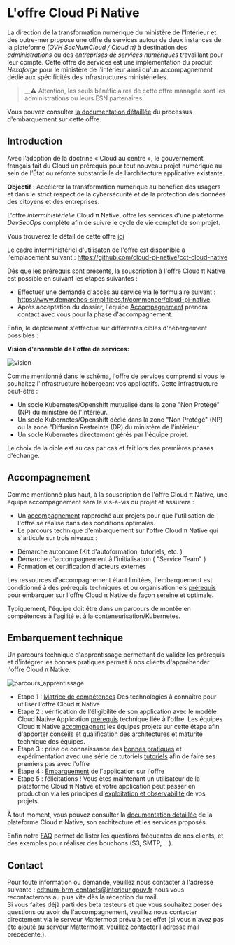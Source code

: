 # L'offre Cloud Pi Native

La direction de la transformation numérique du ministère de l'Intérieur et des outre-mer propose une offre de services autour de deux instances de la plateforme *(OVH SecNumCloud / Cloud π)* à destination des *administrations* ou des *entreprises de services numériques* travaillant pour leur compte.
Cette offre de services est une implémentation du produit *Hexaforge* pour le ministère de l'intérieur ainsi qu'un accompagnement dédié aux spécificités des infrastructures ministérielles.

> __:warning: Attention, les seuls bénéficiaires de cette offre managée sont les administrations ou leurs ESN partenaires.

Vous pouvez consulter [la documentation détaillée](https://github.com/cloud-pi-native/embarquement-autoformation) du processus d'embarquement sur cette offre.

## Introduction

Avec l’adoption de la doctrine « Cloud au centre », le gouvernement français fait du Cloud un prérequis pour tout nouveau projet numérique au sein de l’État ou refonte substantielle de l’architecture applicative existante.

**Objectif** : Accélérer la transformation numérique au bénéfice des usagers et dans le strict respect de la cybersécurité et de la protection des données des citoyens et des entreprises.

L'offre *interministérielle* Cloud π Native, offre les services d'une plateforme *DevSecOps* complète afin de suivre le cycle de vie complet de son projet.

Vous trouverez le détail de cette offre [ici](https://cloud-pi-native.fr/platform/introduction.html)

Le cadre interministériel d'utilisaton de l'offre est disponible à l'emplacement suivant : <https://github.com/cloud-pi-native/cct-cloud-native>

Dés que les [prérequis](https://cloud-pi-native.fr/agreement/support.html) sont présents, la souscription à l'offre Cloud π Native est possible en suivant les étapes suivantes :

  - Effectuer une demande d'accès au service via le formulaire suivant : <https://www.demarches-simplifiees.fr/commencer/cloud-pi-native>. 
  - Après acceptation du dossier, l'équipe [Accompagnement](https://cloud-pi-native.fr/agreement/introduction.html#accompagnement) prendra contact avec vous pour la phase d'accompagnement. 

Enfin, le déploiement s'effectue sur différentes cibles d'hébergement possibles :

**Vision d'ensemble de l'offre de services:**

![vision](/img/global-vision.png)

Comme mentionné dans le schèma, l'offre de services comprend si vous le souhaitez l'infrastructure hébergeant vos applicatifs. 
Cette infrastructure peut-être :
 - Un socle Kubernetes/Openshift mutualisé dans la zone "Non Protégé" (NP) du ministère de l'Intérieur. 
 - Un socle Kubernetes/Openshift dédié dans la zone "Non Protégé" (NP) ou la zone "Diffusion Restreinte (DR) du ministère de l'intérieur. 
 - Un socle Kubernetes directement gérés par l'équipe projet.

Le choix de la cible est au cas par cas et fait lors des premières phases d'échange. 

## Accompagnement

Comme mentionné plus haut, à la souscription de l'offre Cloud π Native, une équipe accompagnement sera le vis-à-vis du projet et assurera : 
- Un [accompagnement](/agreement/support) rapproché aux projets pour que l'utilisation de l'offre se réalise dans des conditions optimales.
- Le parcours technique d'embarquement sur l'offre Cloud π Native qui s'articule sur trois niveaux : 
* Démarche autonome (Kit d'autoformation, tutoriels, etc. )
* Démarche d'accompagnement à l'initialisation ( "Service Team" )
* Formation et certification d'acteurs externes

Les ressources d'accompagnement étant limitées, l'embarquement est conditionné à des prérequis techniques et ou organisationnels [prérequis](/platform/compatibility) pour embarquer sur l'offre Cloud π Native de façon sereine et optimale.

Typiquement, l'équipe doit être dans un parcours de montée en compétences à l'agilité et à la conteneurisation/Kubernetes.

## Embarquement technique

Un parcours technique d'apprentissage permettant de valider les prérequis et d'intégrer les bonnes pratiques permet à nos clients d'appréhender l'offre Cloud π Native. 

![parcours_apprentissage](/img/learning-process.png)

- Étape 1 : [Matrice de compétences](/platform/skills-matrix) Des technologies à connaître pour utiliser l'offre Cloud π Native 
- Étape 2 : vérification de l'éligibilité de son application avec le modèle Cloud Native Application [prérequis](/platform/compatibility) technique liée à l'offre. Les équipes Cloud π Native [accompagnent](/agreement/support) les équipes projets sur cette étape afin d'apporter conseils et qualification des architectures et maturité technique des équipes. 
- Étape 3 : prise de connaissance des [bonnes pratiques](/guide/best-practices) et expérimentation avec une série de tutoriels [tutoriels](/guide/tutorials) afin de faire ses premiers pas avec l'offre
- Étape 4 : [Embarquement](/guide/get-started) de l'application sur l'offre
- Étape 5 : félicitations ! Vous êtes maintenant un utilisateur de la plateforme Cloud π Native et votre application peut passer en production via les principes d'[exploitation et observabilité](/agreement/exploitation) de vos projets.

À tout moment, vous pouvez consulter la [documentation détaillée](/platform/introduction) de la plateforme Cloud π Native, son architecture et les services proposés.

Enfin notre [FAQ](/agreement/faq) permet de lister les questions fréquentes de nos clients, et des exemples pour réaliser des bouchons (S3, SMTP, ...).

## Contact
Pour toute information ou demande, veuillez nous contacter à l'adresse suivante : <cdtnum-brm-contacts@interieur.gouv.fr> nous vous recontacterons au plus vite dès la réception du mail.  
Si vous faites déjà parti des beta testeurs et que vous souhaitez poser des questions ou avoir de l'accompagnement, veuillez nous contacter directement via le serveur Mattermost prévu à cet effet (si vous n'avez pas été ajouté au serveur Mattermost, veuillez contacter l'adresse mail précédente.).
